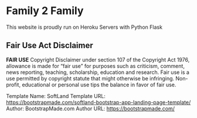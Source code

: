 # Family 2 Family
This website is proudly run on Heroku Servers with Python Flask 


## Fair Use Act Disclaimer
**FAIR USE**
Copyright Disclaimer under section 107 of the Copyright Act 1976, allowance is made for “fair use” for purposes such as criticism, comment, news reporting, teaching, scholarship, education and research. Fair use is a use permitted by copyright statute that might otherwise be infringing. Non-profit, educational or personal use tips the balance in favor of fair use.

Template Name: SoftLand
Template URL: https://bootstrapmade.com/softland-bootstrap-app-landing-page-template/
Author: BootstrapMade.com
Author URL: https://bootstrapmade.com/
